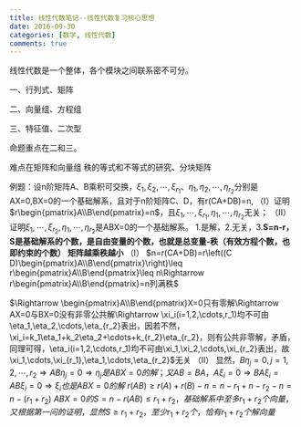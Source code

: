 ```yaml
---
title: 线性代数笔记--线性代数复习核心思想
date: 2016-09-30
categories: [数学, 线性代数]
comments: true
---
```


线性代数是一个整体，各个模块之间联系密不可分。

一、行列式、矩阵

二、向量组、方程组

三、特征值、二次型

命题重点在二和三。

难点在矩阵和向量组
秩的等式和不等式的研究、分块矩阵

例题：设n阶矩阵A、B乘积可交换，$\xi_1,\xi_2,\cdots,\xi_{r_1}、\eta_1,\eta_2,\cdots,\eta_{r_2}$分别是AX=0,BX=0的一个基础解系，且对于n阶矩阵C、D，有r(CA+DB)=n,
（I）证明$r\begin{pmatrix}A\\B\end{pmatrix}=n$，且$\xi_1,\cdots,\xi_{r_1},\eta_1,\cdots,\eta_{r_2}$无关；
（II）证明$\xi_1,\cdots,\xi_{r_2},\eta_1,\cdots,\eta_{r_2}$是ABX=0的一个基础解系。
1.是解，2.无关，3.**S=n-r，S是基础解系的个数，是自由变量的个数，也就是总变量-秩（有效方程个数，也即约束的个数）**
**矩阵越乘秩越小**
（I）
$n=r(CA+DB)=r\left((C D)\begin{pmatrix}A\\B\end{pmatrix}\right)\leq r\begin{pmatrix}A\\B\end{pmatrix}\leq n\Rightarrow r\begin{pmatrix}A\\B\end{pmatrix}=n列满秩$

$\Rightarrow \begin{pmatrix}A\\B\end{pmatrix}X=0只有零解\Rightarrow AX=0与BX=0没有非零公共解\Rightarrow \xi_i(i=1,2,\cdots,r_1)均不可由\eta_1,\eta_2,\cdots,\eta_{r_2}表出，因若不然，\xi_i=k_1\eta_1+k_2\eta_2+\cdots+k_{r_2}\eta_{r_2}，则有公共非零解，矛盾，同理可得，\eta_i(i=1,2,\cdots,r_1)均不可由\xi_1,\xi_2,\cdots,\xi_{r_2}表出，故\xi_1,\cdots,\xi_{r_1},\eta_1,\cdots,\eta_{r_2}$无关
（II）
显然，$B\eta_j=0,j=1,2,\cdots,r_2\Rightarrow AB\eta_j=0\Rightarrow\eta_j是ABX=0的解；又AB=BA，A\xi_i=0\Rightarrow BA\xi_i=AB\xi_i=0\Rightarrow\xi_i也是ABX=0的解$
$r(AB)\geq r(A)+r(B)-n=n-r_1+n-r_2-n=n-(r_1+r_2)$
$ABX=0的S=n-r(AB)\leq r_1+r_2，基础解系中至多r_1+r_2个向量，又根据第一问的证明，显然S\geq r_1+r_2，至少r_1+r_2个，恰有r_1+r_2个解向量$
